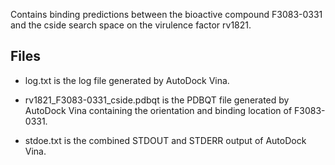 Contains binding predictions between the bioactive compound F3083-0331 and the cside search space on the virulence factor rv1821.

## Files

- log.txt is the log file generated by AutoDock Vina.

- rv1821_F3083-0331_cside.pdbqt is the PDBQT file generated by AutoDock Vina containing the orientation and binding location of F3083-0331.

- stdoe.txt is the combined STDOUT and STDERR output of AutoDock Vina.

